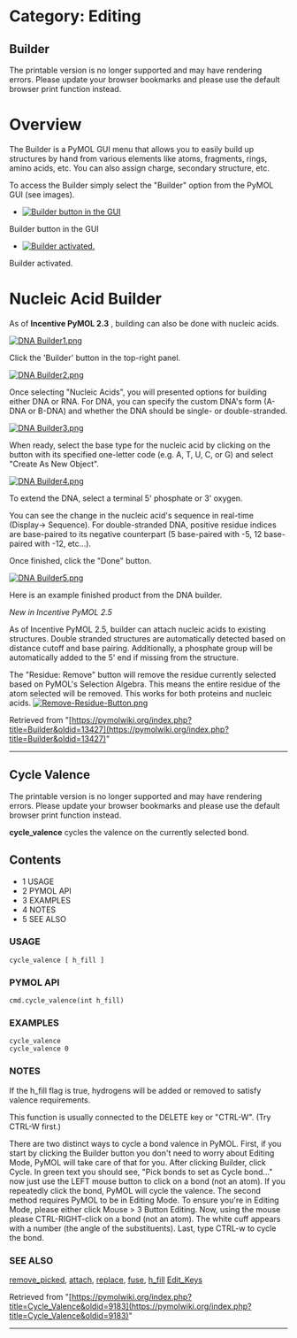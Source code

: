 # Category: Editing

## Builder

The printable version is no longer supported and may have rendering errors. Please update your browser bookmarks and please use the default browser print function instead.

# Overview

The Builder is a PyMOL GUI menu that allows you to easily build up structures by hand from various elements like atoms, fragments, rings, amino acids, etc. You can also assign charge, secondary structure, etc. 

To access the Builder simply select the "Builder" option from the PyMOL GUI (see images). 

  * [![Builder button in the GUI](/images/4/44/Builder0.png)](/index.php/File:Builder0.png "Builder button in the GUI")

Builder button in the GUI 

  * [![Builder activated.](/images/6/6d/Builder1.png)](/index.php/File:Builder1.png "Builder activated.")

Builder activated. 




# Nucleic Acid Builder

As of **Incentive PyMOL 2.3** , building can also be done with nucleic acids. 

[![DNA Builder1.png](/images/e/e9/DNA_Builder1.png)](/index.php/File:DNA_Builder1.png)

Click the 'Builder' button in the top-right panel. 

[![DNA Builder2.png](/images/c/ce/DNA_Builder2.png)](/index.php/File:DNA_Builder2.png)

Once selecting "Nucleic Acids", you will presented options for building either DNA or RNA. For DNA, you can specify the custom DNA's form (A-DNA or B-DNA) and whether the DNA should be single- or double-stranded. 

[![DNA Builder3.png](/images/9/96/DNA_Builder3.png)](/index.php/File:DNA_Builder3.png)

When ready, select the base type for the nucleic acid by clicking on the button with its specified one-letter code (e.g. A, T, U, C, or G) and select "Create As New Object". 

[![DNA Builder4.png](/images/0/08/DNA_Builder4.png)](/index.php/File:DNA_Builder4.png)

To extend the DNA, select a terminal 5' phosphate or 3' oxygen. 

You can see the change in the nucleic acid's sequence in real-time (Display-> Sequence). For double-stranded DNA, positive residue indices are base-paired to its negative counterpart (5 base-paired with -5, 12 base-paired with -12, etc...). 

Once finished, click the "Done" button. 

[![DNA Builder5.png](/images/7/7e/DNA_Builder5.png)](/index.php/File:DNA_Builder5.png)

Here is an example finished product from the DNA builder. 

_New in Incentive PyMOL 2.5_

As of Incentive PyMOL 2.5, builder can attach nucleic acids to existing structures. Double stranded structures are automatically detected based on distance cutoff and base pairing. Additionally, a phosphate group will be automatically added to the 5' end if missing from the structure. 

The "Residue: Remove" button will remove the residue currently selected based on PyMOL's Selection Algebra. This means the entire residue of the atom selected will be removed. This works for both proteins and nucleic acids. [![Remove-Residue-Button.png](/images/a/a5/Remove-Residue-Button.png)](/index.php/File:Remove-Residue-Button.png)

Retrieved from "[https://pymolwiki.org/index.php?title=Builder&oldid=13427](https://pymolwiki.org/index.php?title=Builder&oldid=13427)"


---

## Cycle Valence

The printable version is no longer supported and may have rendering errors. Please update your browser bookmarks and please use the default browser print function instead.

**cycle_valence** cycles the valence on the currently selected bond. 

## Contents

  * 1 USAGE
  * 2 PYMOL API
  * 3 EXAMPLES
  * 4 NOTES
  * 5 SEE ALSO



### USAGE
    
    
    cycle_valence [ h_fill ]
    

### PYMOL API
    
    
    cmd.cycle_valence(int h_fill)
    

### EXAMPLES
    
    
    cycle_valence
    cycle_valence 0
    

### NOTES

If the h_fill flag is true, hydrogens will be added or removed to satisfy valence requirements. 

This function is usually connected to the DELETE key or "CTRL-W". (Try CTRL-W first.) 

There are two distinct ways to cycle a bond valence in PyMOL. First, if you start by clicking the Builder button you don't need to worry about Editing Mode, PyMOL will take care of that for you. After clicking Builder, click Cycle. In green text you should see, "Pick bonds to set as Cycle bond..." now just use the LEFT mouse button to click on a bond (not an atom). If you repeatedly click the bond, PyMOL will cycle the valence. The second method requires PyMOL to be in Editing Mode. To ensure you're in Editing Mode, please either click Mouse > 3 Button Editing. Now, using the mouse please CTRL-RIGHT-click on a bond (not an atom). The white cuff appears with a number (the angle of the substituents). Last, type CTRL-w to cycle the bond. 

### SEE ALSO

[remove_picked](/index.php/Remove_picked "Remove picked"), [attach](/index.php/Attach "Attach"), [replace](/index.php/Replace "Replace"), [fuse](/index.php/Fuse "Fuse"), [h_fill](/index.php?title=H_fill&action=edit&redlink=1 "H fill \(page does not exist\)") [Edit_Keys](/index.php/Edit_Keys "Edit Keys")

Retrieved from "[https://pymolwiki.org/index.php?title=Cycle_Valence&oldid=9183](https://pymolwiki.org/index.php?title=Cycle_Valence&oldid=9183)"


---

